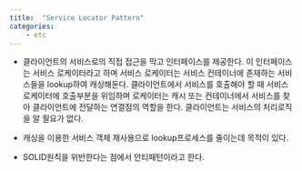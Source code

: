 ```yaml
---
title:  "Service Locator Pattern"
categories:
    - etc
---
```

* 클라이언트의 서비스로의 직접 접근을 막고 인터페이스를 제공한다. 이 인터페이스는 서비스 로케이터라고 하며 서비스 로케이터는 서비스 컨테이너에 존재하는 서비스들을 lookup하여 캐싱해둔다. 클라이언트에서 서비스를 호출해야 할 때
서비스 로케이터에 호출부분을 위임하며 로케이터는 캐시 또는 컨테이너에서 서비스를 찾아 클라이언트에 전달하는 연결점의 역할을 한다. 클라이언트는 서비스의 처리로직을 알 필요가 없다.

* 캐싱을 이용한 서비스 객체 재사용으로 lookup프로세스를 줄이는데 목적이 있다.

* SOLID원칙을 위반한다는 점에서 안티패턴이라고 한다.